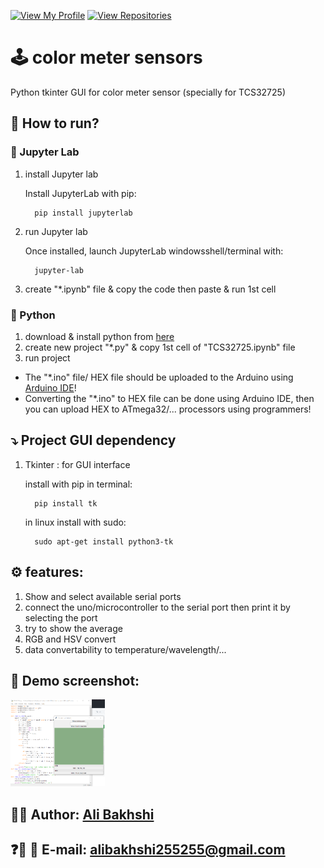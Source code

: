 [![View My Profile](https://img.shields.io/badge/View-My_Profile-blue?logo=GitHub)](https://github.com/bakhshiali)
[![View Repositories](https://img.shields.io/badge/View-My_Repositories-green?logo=GitHub)](https://github.com/bakhshiali?tab=repositories)
# 🕹️ color meter sensors
  Python tkinter GUI for color meter sensor (specially for TCS32725)
## 📜 How to run?
### 🧪 Jupyter Lab
  1) install Jupyter lab
  
      Install JupyterLab with pip:
      ```
        pip install jupyterlab
        ```
  2) run Jupyter lab
  
      Once installed, launch JupyterLab windowsshell/terminal with:
      ```
        jupyter-lab
        ```
  3) create "*.ipynb" file & copy the code then paste & run 1st cell
  
### 🐍 Python 

  1) download & install python from [here](https://www.python.org/downloads/)
  2) create new project "*.py" & copy 1st cell of "TCS32725.ipynb" file
  3) run project
* The "*.ino" file/ HEX file should be uploaded to the Arduino using <a href="https://www.arduino.cc/en/software">Arduino IDE</a>!
* Converting the "*.ino" to HEX file can be done using Arduino IDE, then you can upload HEX to ATmega32/... processors using programmers!

## ⤵️ Project GUI dependency
  1) Tkinter : for GUI interface
  
      install with pip in terminal:
      ```
        pip install tk
        ```
      in linux install with sudo:
      ```
        sudo apt-get install python3-tk 
        ```
## ⚙️ features:
  1) Show and select available serial ports
  2) connect the uno/microcontroller to the serial port then print it by selecting the port
  3) try to show the average
  4) RGB and HSV convert
  5) data convertability to temperature/wavelength/...

## 📸 Demo screenshot:

<img src='./TCS32725.png' width=30% height=30%></img>

## 👨‍💻 Author: [Ali Bakhshi](https://github.com/bakhshiali)

## ❓🔔 📧 E-mail: alibakhshi255255@gmail.com
